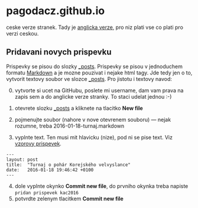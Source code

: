 # pagodacz.github.io
ceske verze stranek. Tady je [anglicka verze](https://github.com/pagodaen/pagodaen.github.io),
pro niz plati vse co plati pro verzi ceskou.

## Pridavani novych prispevku
Prispevky se pisou do slozky [_posts](/_posts). Prispevky se pisou v jednoduchem
formatu [Markdown](https://github.com/adam-p/markdown-here/wiki/Markdown-Cheatsheet)
a je mozne pouzivat i nejake html tagy. Jde tedy jen o to, vytvorit textovy soubor ve slozce 
[_posts](/_posts). Pro jistotu i textovy navod:
  
  0. vytvorte si ucet na GitHubu, poslete mi username, dam vam prava na zapis sem a do anglicke verze stranky. To staci udelat jednou :-)
  
  1. otevrete slozku [_posts](/_posts) a kliknete na tlacitko **New file**
  
  2. pojmenujte soubor (nahore v nove otevrenem souboru) &mdash; nejak rozumne, treba 2016-01-18-turnaj.markdown 
  3. vyplnte text. Ten musi mit hlavicku (nize), pod ni se pise text.
  Viz [vzorovy prispevek](/_posts/2016-01-18-kac_2016.markdown).
  ```
  ---
  layout: post
  title:  "Turnaj o pohár Korejského velvyslance"
  date:   2016-01-18 19:46:42 +0100
  ---
  ```
  
  4. dole vyplnte okynko **Commit new file**, do prvniho okynka treba napiste ``pridan prispevek kac2016``
  5. potvrdte zelenym tlacitkem **Commit new file**
